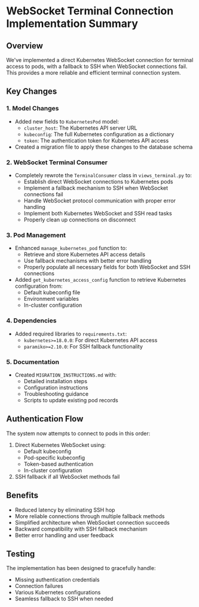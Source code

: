 # WebSocket Terminal Connection Implementation Summary

## Overview
We've implemented a direct Kubernetes WebSocket connection for terminal access to pods, with a fallback to SSH when WebSocket connections fail. This provides a more reliable and efficient terminal connection system.

## Key Changes

### 1. Model Changes
- Added new fields to `KubernetesPod` model:
  - `cluster_host`: The Kubernetes API server URL
  - `kubeconfig`: The full Kubernetes configuration as a dictionary
  - `token`: The authentication token for Kubernetes API access
- Created a migration file to apply these changes to the database schema

### 2. WebSocket Terminal Consumer
- Completely rewrote the `TerminalConsumer` class in `views_terminal.py` to:
  - Establish direct WebSocket connections to Kubernetes pods
  - Implement a fallback mechanism to SSH when WebSocket connections fail
  - Handle WebSocket protocol communication with proper error handling
  - Implement both Kubernetes WebSocket and SSH read tasks
  - Properly clean up connections on disconnect

### 3. Pod Management
- Enhanced `manage_kubernetes_pod` function to:
  - Retrieve and store Kubernetes API access details
  - Use fallback mechanisms with better error handling
  - Properly populate all necessary fields for both WebSocket and SSH connections
- Added `get_kubernetes_access_config` function to retrieve Kubernetes configuration from:
  - Default kubeconfig file
  - Environment variables
  - In-cluster configuration

### 4. Dependencies
- Added required libraries to `requirements.txt`:
  - `kubernetes>=18.0.0`: For direct Kubernetes API access
  - `paramiko>=2.10.0`: For SSH fallback functionality

### 5. Documentation
- Created `MIGRATION_INSTRUCTIONS.md` with:
  - Detailed installation steps
  - Configuration instructions
  - Troubleshooting guidance
  - Scripts to update existing pod records

## Authentication Flow
The system now attempts to connect to pods in this order:
1. Direct Kubernetes WebSocket using:
   - Default kubeconfig
   - Pod-specific kubeconfig
   - Token-based authentication
   - In-cluster configuration
2. SSH fallback if all WebSocket methods fail

## Benefits
- Reduced latency by eliminating SSH hop
- More reliable connections through multiple fallback methods
- Simplified architecture when WebSocket connection succeeds
- Backward compatibility with SSH fallback mechanism
- Better error handling and user feedback

## Testing
The implementation has been designed to gracefully handle:
- Missing authentication credentials
- Connection failures
- Various Kubernetes configurations
- Seamless fallback to SSH when needed 